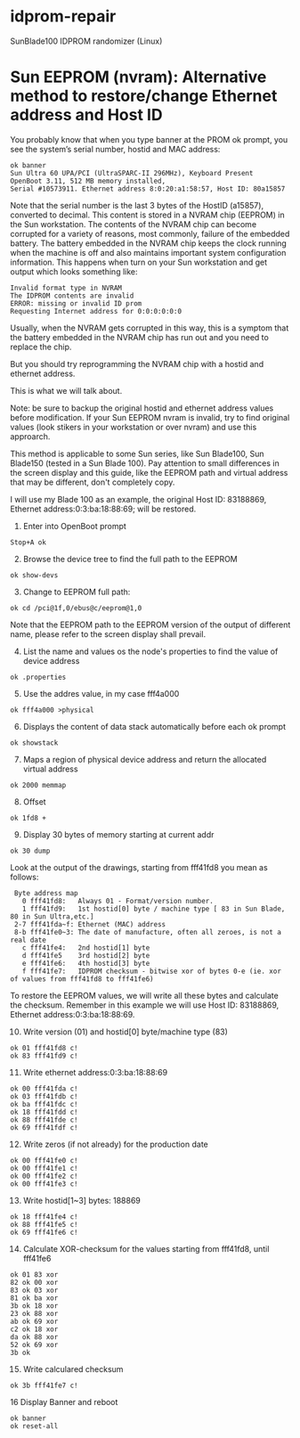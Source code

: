 # idprom-repair
SunBlade100 IDPROM randomizer (Linux)

# Sun EEPROM (nvram): Alternative method to restore/change Ethernet address and Host ID

You probably know that when you type banner at the PROM ok prompt, you see the system’s serial number, hostid and MAC address:
```
ok banner 
Sun Ultra 60 UPA/PCI (UltraSPARC-II 296MHz), Keyboard Present 
OpenBoot 3.11, 512 MB memory installed, 
Serial #10573911. Ethernet address 8:0:20:a1:58:57, Host ID: 80a15857 
```
Note that the serial number is the last 3 bytes of the HostID (a15857), converted to decimal.
This content is stored in a NVRAM chip (EEPROM) in the Sun workstation. The
contents of the NVRAM chip can become corrupted for a variety of reasons, most commonly, failure of the embedded battery.
The battery embedded in the NVRAM chip keeps the clock running when the machine is off and also maintains important system configuration information. 
This happens when turn on your Sun workstation and get output which looks something like:
```
Invalid format type in NVRAM
The IDPROM contents are invalid
ERROR: missing or invalid ID prom
Requesting Internet address for 0:0:0:0:0:0
```

Usually, when the NVRAM gets corrupted in this way, this is a symptom that the battery embedded in the
NVRAM chip has run out and you need to replace the chip. 

But you should try reprogramming the NVRAM chip with a hostid and ethernet address. 

This is what we will talk about.

Note: be sure to backup the original hostid and ethernet address values before modification. 
If your Sun EEPROM nvram is invalid, try to find original values (look stikers in your workstation or over nvram) and use this approarch.

This method is applicable to some Sun series, like Sun Blade100, Sun Blade150 (tested in a Sun Blade 100). 
Pay attention to small differences in the screen display and this guide, like the EEPROM path and virtual address that may be different, don't completely copy.


I will use my Blade 100 as an example, the original Host ID: 83188869, Ethernet address:0:3:ba:18:88:69; will be restored. 

 
 1. Enter into OpenBoot prompt
 
 `Stop+A
 ok`
 
 2. Browse the device tree to find the full path to the EEPROM
 
 `ok show-devs` 
 
 3. Change to EEPROM full path:
 
 `ok cd /pci@1f,0/ebus@c/eeprom@1,0`
 
 Note that the EEPROM path to the EEPROM version of the output of different name, please refer to the screen display shall prevail. 
 
 4. List the name and values os the node's properties to find the value of device address
 
 `ok .properties`
 
 5. Use the addres value, in my case fff4a000
 
 `ok fff4a000 >physical`
 
 6. Displays the content of data stack automatically before each ok prompt
 
 `ok showstack`
 
 7. Maps a region of physical device address and return the allocated virtual address
 
 `ok 2000 memmap`
 
 8. Offset
 
 `ok 1fd8 +`
 
 9. Display 30 bytes of memory starting at current addr
 
 `ok 30 dump`
 
 Look at the output of the drawings, starting from fff41fd8 you mean as follows: 
```
 Byte address map
   0 fff41fd8:   Always 01 - Format/version number.
   1 fff41fd9:   1st hostid[0] byte / machine type [ 83 in Sun Blade, 80 in Sun Ultra,etc.]
 2-7 fff41fda~f: Ethernet (MAC) address 
 8-b fff41fe0~3: The date of manufacture, often all zeroes, is not a real date
   c fff41fe4:   2nd hostid[1] byte
   d fff41fe5    3rd hostid[2] byte
   e fff41fe6:   4th hostid[3] byte 
   f fff41fe7:   IDPROM checksum - bitwise xor of bytes 0-e (ie. xor of values from fff41fd8 to fff41fe6)
```
To restore the EEPROM values, we will write all these bytes and calculate the checksum. Remember in this example we will use Host ID: 83188869, Ethernet address:0:3:ba:18:88:69.

10. Write version (01) and hostid[0] byte/machine type (83)

```
ok 01 fff41fd8 c!
ok 83 fff41fd9 c!
```

11. Write ethernet address:0:3:ba:18:88:69

```
ok 00 fff41fda c!
ok 03 fff41fdb c!
ok ba fff41fdc c!
ok 18 fff41fdd c!
ok 88 fff41fde c!
ok 69 fff41fdf c!
```

12. Write zeros (if not already) for the production date

```
ok 00 fff41fe0 c!
ok 00 fff41fe1 c!
ok 00 fff41fe2 c!
ok 00 fff41fe3 c!
```

13. Write hostid[1~3] bytes: 188869

```
ok 18 fff41fe4 c!
ok 88 fff41fe5 c!
ok 69 fff41fe6 c!
``` 

14. Calculate XOR-checksum for the values starting from fff41fd8, until fff41fe6

```
ok 01 83 xor
82 ok 00 xor
83 ok 03 xor
81 ok ba xor
3b ok 18 xor
23 ok 88 xor
ab ok 69 xor
c2 ok 18 xor
da ok 88 xor
52 ok 69 xor
3b ok
```

15. Write calculared checksum

```
ok 3b fff41fe7 c!
```

16 Display Banner and reboot

```
ok banner
ok reset-all
```
